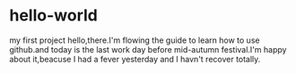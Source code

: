 # hello-world
my first project
hello,there.I'm flowing the guide to learn how to use github.and today is the last work day before mid-autumn festival.I'm happy about it,beacuse I had a fever yesterday and I havn't recover totally.
